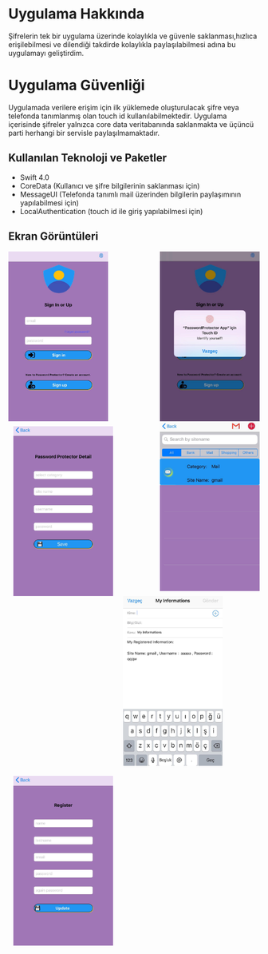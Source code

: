 # Uygulama Hakkında

Şifrelerin tek bir uygulama üzerinde kolaylıkla ve güvenle saklanması,hızlıca erişilebilmesi ve dilendiği takdirde kolaylıkla paylaşılabilmesi adına
bu uygulamayı geliştirdim.

# Uygulama Güvenliği

Uygulamada verilere erişim için ilk yüklemede oluşturulacak şifre veya telefonda tanımlanmış olan touch id kullanılabilmektedir. Uygulama içerisinde şifreler
yalnızca core data veritabanında saklanmakta ve üçüncü parti herhangi bir servisle paylaşılmamaktadır.

## Kullanılan Teknoloji ve Paketler

- Swift 4.0
- CoreData (Kullanıcı ve şifre bilgilerinin saklanması için)
- MessageUI (Telefonda tanımlı mail üzerinden bilgilerin paylaşımının yapılabilmesi için)
- LocalAuthentication (touch id ile giriş yapılabilmesi için)

## Ekran Görüntüleri


<img src="https://github.com/busranurok/PasswordProtected/blob/master/images/pp1.jpeg" width="200" height="340" align="left" >
<img src="https://github.com/busranurok/PasswordProtected/blob/master/images/pp2.jpeg" width="200" height="340" align="right">
<img src="https://github.com/busranurok/PasswordProtected/blob/master/images/pp3.jpeg" width="200" height="340" align="right">
<img src="https://github.com/busranurok/PasswordProtected/blob/master/images/pp4.jpeg" width="200" height="340" style="float:left; margin:10px;">
<img src="https://github.com/busranurok/PasswordProtected/blob/master/images/pp5.jpeg" width="200" height="340" style="float:left; margin:10px;">
<img src="https://github.com/busranurok/PasswordProtected/blob/master/images/pp6.jpeg" width="200" height="340" style="float:left; margin:10px;">

